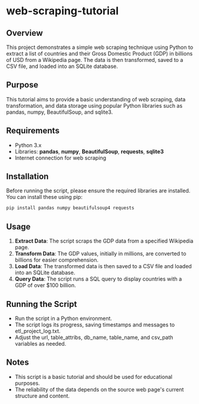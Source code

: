 # web-scraping-tutorial
## Overview
This project demonstrates a simple web scraping technique using Python to extract a list of countries and their Gross Domestic Product (GDP) in billions of USD from a Wikipedia page. The data is then transformed, saved to a CSV file, and loaded into an SQLite database.

## Purpose
This tutorial aims to provide a basic understanding of web scraping, data transformation, and data storage using popular Python libraries such as pandas, numpy, BeautifulSoup, and sqlite3.

## Requirements
- Python 3.x
- Libraries: **pandas**, **numpy**, **BeautifulSoup**, **requests**, **sqlite3**
- Internet connection for web scraping
## Installation
Before running the script, please ensure the required libraries are installed. You can install these using pip:

```bash
pip install pandas numpy beautifulsoup4 requests
```
## Usage
1. **Extract Data**: The script scraps the GDP data from a specified Wikipedia page.
2. **Transform Data**: The GDP values, initially in millions, are converted to billions for easier comprehension.
3. **Load Data**: The transformed data is then saved to a CSV file and loaded into an SQLite database.
4. **Query Data**: The script runs a SQL query to display countries with a GDP of over $100 billion.
## Running the Script
- Run the script in a Python environment.
- The script logs its progress, saving timestamps and messages to etl_project_log.txt.
- Adjust the url, table_attribs, db_name, table_name, and csv_path variables as needed.
## Notes
- This script is a basic tutorial and should be used for educational purposes.
- The reliability of the data depends on the source web page's current structure and content.
